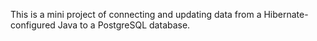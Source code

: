 This is a mini project of connecting and updating data from a Hibernate-configured Java to a PostgreSQL database.
